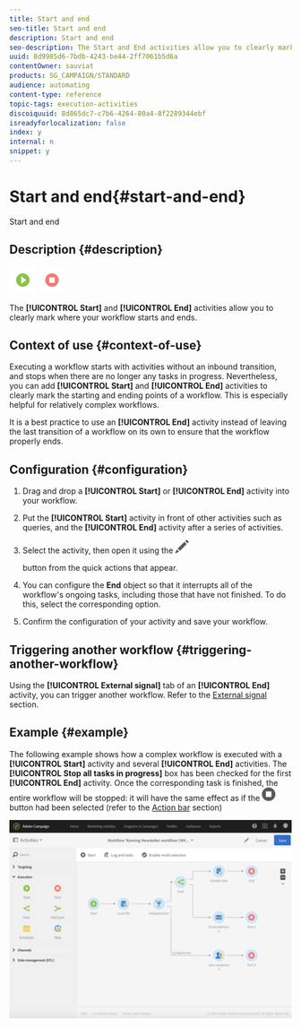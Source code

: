 ```yaml
---
title: Start and end
seo-title: Start and end
description: Start and end
seo-description: The Start and End activities allow you to clearly mark where your workflow starts and ends.
uuid: 8d9985d6-7bdb-4243-be44-2ff7061b5d6a
contentOwner: sauviat
products: SG_CAMPAIGN/STANDARD
audience: automating
content-type: reference
topic-tags: execution-activities
discoiquuid: 8d865dc7-c7b6-4264-80a4-8f2289344ebf
isreadyforlocalization: false
index: y
internal: n
snippet: y
---
```


# Start and end{#start-and-end}

Start and end

## Description {#description}

![](assets/start.png) ![](assets/end.png)

The **[!UICONTROL Start]** and **[!UICONTROL End]** activities allow you to clearly mark where your workflow starts and ends.

## Context of use {#context-of-use}

Executing a workflow starts with activities without an inbound transition, and stops when there are no longer any tasks in progress. Nevertheless, you can add **[!UICONTROL Start]** and **[!UICONTROL End]** activities to clearly mark the starting and ending points of a workflow. This is especially helpful for relatively complex workflows.

It is a best practice to use an **[!UICONTROL End]** activity instead of leaving the last transition of a workflow on its own to ensure that the workflow properly ends.

## Configuration {#configuration}

1. Drag and drop a **[!UICONTROL Start]** or **[!UICONTROL End]** activity into your workflow.
1. Put the **[!UICONTROL Start]** activity in front of other activities such as queries, and the **[!UICONTROL End]** activity after a series of activities.
1. Select the activity, then open it using the  ![](assets/edit_darkgrey-24px.png)

   button from the quick actions that appear.
1. You can configure the **End** object so that it interrupts all of the workflow's ongoing tasks, including those that have not finished. To do this, select the corresponding option.
1. Confirm the configuration of your activity and save your workflow.

## Triggering another workflow {#triggering-another-workflow}

Using the **[!UICONTROL External signal]** tab of an **[!UICONTROL End]** activity, you can trigger another workflow. Refer to the [External signal](../../automating/using/external-signal.md) section.

## Example {#example}

The following example shows how a complex workflow is executed with a **[!UICONTROL Start]** activity and several **[!UICONTROL End]** activities. The **[!UICONTROL Stop all tasks in progress]** box has been checked for the first **[!UICONTROL End]** activity. Once the corresponding task is finished, the entire workflow will be stopped: it will have the same effect as if the  ![](assets/stop_darkgrey-24px.png) button had been selected (refer to the [Action bar](../../automating/using/workflow-interface.md#action-bar) section)

![](assets/wkf_start_end_example.png)

